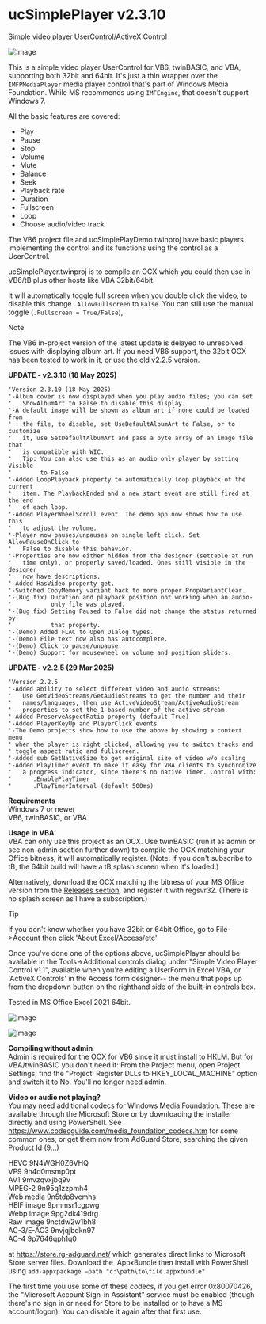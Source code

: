 # ucSimplePlayer v2.3.10
Simple video player UserControl/ActiveX Control

![image](https://github.com/user-attachments/assets/490b68f4-1ff7-444a-b5ed-31d10542ddc8)

This is a simple video player UserControl for VB6, twinBASIC, and VBA, supporting both 32bit and 64bit. It's just a thin wrapper over the `IMFPMediaPlayer` media player control that's part of Windows Media Foundation. While MS recommends using `IMFEngine`, that doesn't support Windows 7. 

All the basic features are covered:

- Play
- Pause
- Stop
- Volume
- Mute
- Balance
- Seek
- Playback rate
- Duration
- Fullscreen
- Loop
- Choose audio/video track

The VB6 project file and ucSimplePlayDemo.twinproj have basic players implementing the control and its functions using the control as a UserControl.
  
ucSimplePlayer.twinproj is to compile an OCX which you could then use in VB6/tB plus other hosts like VBA 32bit/64bit.

It will automatically toggle full screen when you double click the video, to disable this change `.AllowFullscreen` to `False`. You can still use the manual toggle (`.Fullscreen = True/False`),

>[!NOTE]
>The VB6 in-project version of the latest update is delayed to unresolved issues with displaying album art. If you need VB6 support, the 32bit OCX has been tested to work in it, or use the old v2.2.5 version.


**UPDATE - v2.3.10 (18 May 2025)**
```
'Version 2.3.10 (18 May 2025)
'-Album cover is now displayed when you play audio files; you can set
'   ShowAlbumArt to False to disable this display.
'-A default image will be shown as album art if none could be loaded from
'   the file, to disable, set UseDefaultAlbumArt to False, or to customize
'   it, use SetDefaultAlbumArt and pass a byte array of an image file that
'   is compatible with WIC.
'   Tip: You can also use this as an audio only player by setting Visible
'        to False
'-Added LoopPlayback property to automatically loop playback of the current
'   item. The PlaybackEnded and a new start event are still fired at the end
'   of each loop.
'-Added PlayerWheelScroll event. The demo app now shows how to use this
'   to adjust the volume.
'-Player now pauses/unpauses on single left click. Set AllowPauseOnClick to
'   False to disable this behavior.
'-Properties are now either hidden from the designer (settable at run
'   time only), or properly saved/loaded. Ones still visible in the designer
'   now have descriptions.
'-Added HasVideo property get. 
'-Switched CopyMemory variant hack to more proper PropVariantClear.
'-(Bug fix) Duration and playback position not working when an audio-
'           only file was played.
'-(Bug fix) Setting Paused to False did not change the status returned by
'           that property.
'-(Demo) Added FLAC to Open Dialog types.
'-(Demo) File text now also has autocomplete.
'-(Demo) Click to pause/unpause.
'-(Demo) Support for mousewheel on volume and position sliders.
```

**UPDATE - v2.2.5 (29 Mar 2025)**
```
'Version 2.2.5
'-Added ability to select different video and audio streams:
'   Use GetVideoStreams/GetAudioStreams to get the number and their 
'   names/languages, then use ActiveVideoStream/ActiveAudioStream
'   properties to set the 1-based number of the active stream.
'-Added PreserveAspectRatio property (default True)
'-Added PlayerKeyUp and PlayerClick events
'-The Demo projects show how to use the above by showing a context menu
' when the player is right clicked, allowing you to switch tracks and 
' toggle aspect ratio and fullscreen.
'-Added sub GetNativeSize to get original size of video w/o scaling
'-Added PlayTimer event to make it easy for VBA clients to synchronize
'   a progress indicator, since there's no native Timer. Control with:
'      .EnablePlayTimer 
'      .PlayTimerInterval (default 500ms)
```

**Requirements**\
Windows 7 or newer\
VB6, twinBASIC, or VBA
 
**Usage in VBA**\
VBA can only use this project as an OCX. Use twinBASIC (run it as admin or see non-admin section further down) to compile the OCX matching your Office bitness, it will automatically register. (Note: If you don't subscribe to tB, the 64bit build will have a tB splash screen when it's loaded.)

Alternatively, download the OCX matching the bitness of your MS Office version from the [Releases section](https://github.com/fafalone/ucSimplePlayer/releases), and register it with regsvr32. (There is no splash screen as I have a subscription.)
> [!TIP]
> If you don't know whether you have 32bit or 64bit Office, go to File->Account then click 'About Excel/Access/etc'

Once you've done one of the options above, ucSimplePlayer should be available in the Tools->Additional controls dialog under "Simple Video Player Control v1.1", available when you're editing a UserForm in Excel VBA, or 'ActiveX Controls' in the Access form designer-- the menu that pops up from the dropdown button on the righthand side of the built-in controls box.

Tested in MS Office Excel 2021 64bit.

![image](https://github.com/user-attachments/assets/fdd63795-5f52-48a2-9750-60b7d0f15b1f)

![image](https://github.com/user-attachments/assets/b75f0379-c886-4633-b5a7-bdf54e32151d)


**Compiling without admin**\
Admin is required for the OCX for VB6 since it must install to HKLM. But for VBA/twinBASIC you don't need it: From the Project menu, open Project Settings, find the "Project: Register DLLs to HKEY_LOCAL_MACHINE" option and switch it to No. You'll no longer need admin.

**Video or audio not playing?**\
You may need additional codecs for Windows Media Foundation. These are available through the Microsoft Store or by downloading the installer directly and using PowerShell. See https://www.codecguide.com/media_foundation_codecs.htm for some common ones, or get them now from AdGuard Store, searching the given Product Id (9...)

HEVC	9N4WGH0Z6VHQ\
VP9	9n4d0msmp0pt\
AV1	9mvzqvxjbq9v\
MPEG-2	9n95q1zzpmh4\
Web media	9n5tdp8vcmhs\
HEIF image	9pmmsr1cgpwg\
Webp image	9pg2dk419drg\
Raw image	9nctdw2w1bh8\
AC-3/E-AC3	9nvjqjbdkn97\
AC-4	9p7646qph1q0

at https://store.rg-adguard.net/ which generates direct links to Microsoft Store server files. Download the .AppxBundle then install with PowerShell using `add-appxpackage –path "c:\path\to\file.appxbundle"`

The first time you use some of these codecs, if you get error 0x80070426, the "Microsoft Account Sign-in Assistant" service must be enabled (though there's no sign in or need for Store to be installed or to have a MS account/logon). You can disable it again after that first use.
